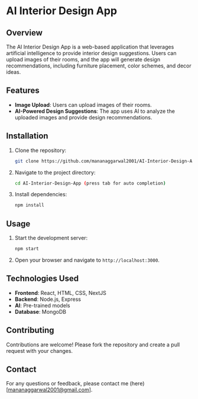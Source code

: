 # AI Interior Design App

## Overview
The AI Interior Design App is a web-based application that leverages artificial intelligence to provide interior design suggestions. Users can upload images of their rooms, and the app will generate design recommendations, including furniture placement, color schemes, and decor ideas.

## Features
- **Image Upload**: Users can upload images of their rooms.
- **AI-Powered Design Suggestions**: The app uses AI to analyze the uploaded images and provide design recommendations.

## Installation
1. Clone the repository:
    ```bash
    git clone https://github.com/mananaggarwal2001/AI-Interior-Design-App.git
    ```
2. Navigate to the project directory:
    ```bash
    cd AI-Interior-Design-App (press tab for auto completion)
    ```
3. Install dependencies:
    ```bash
    npm install
    ```

## Usage
1. Start the development server:
    ```bash
    npm start
    ```
2. Open your browser and navigate to `http://localhost:3000`.

## Technologies Used
- **Frontend**: React, HTML, CSS, NextJS
- **Backend**: Node.js, Express
- **AI**: Pre-trained models
- **Database**: MongoDB

## Contributing
Contributions are welcome! Please fork the repository and create a pull request with your changes.


## Contact
For any questions or feedback, please contact me (here)[mananaggarwal2001@gmail.com].
